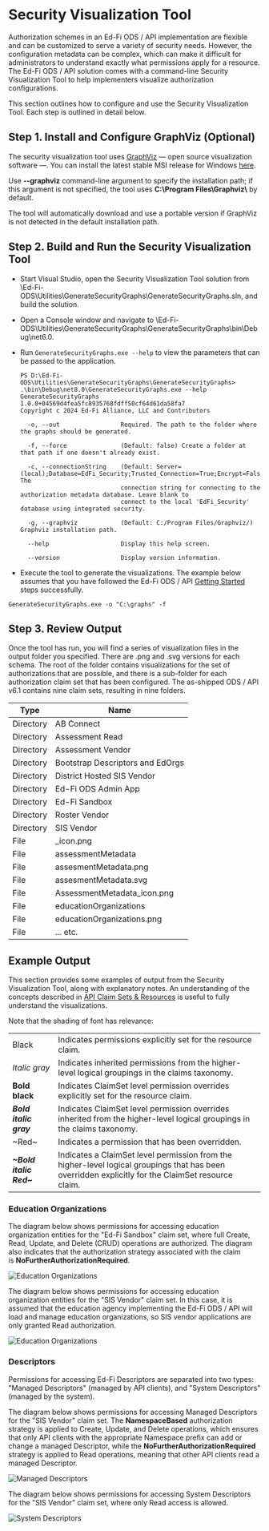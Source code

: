 # Security Visualization Tool

Authorization schemes in an Ed-Fi ODS / API implementation are flexible and can
be customized to serve a variety of security needs. However, the configuration
metadata can be complex, which can make it difficult for administrators to
understand exactly what permissions apply for a resource. The Ed-Fi ODS / API
solution comes with a command-line Security Visualization Tool to help
implementers visualize authorization configurations.

This section outlines how to configure and use the Security Visualization Tool.
Each step is outlined in detail below.

## Step 1. Install and Configure GraphViz (Optional)

The security visualization tool uses [GraphViz](http://www.graphviz.org/) — open
source visualization software —. You can install the latest stable MSI release
for Windows [here](https://graphviz.org/download/#windows).

Use **\--graphviz** command-line argument to specify the installation path; if
this argument is not specified, the tool uses **C:\\Program
Files\\Graphviz\\** by default.

The tool will automatically download and use a portable version if GraphViz is
not detected in the default installation path.

## Step 2. Build and Run the Security Visualization Tool

* Start Visual Studio, open the Security Visualization Tool solution from
    \\Ed-Fi-ODS\\Utilities\\GenerateSecurityGraphs\\GenerateSecurityGraphs.sln,
    and build the solution.
* Open a Console window and navigate to
    \\Ed-Fi-ODS\\Utilities\\GenerateSecurityGraphs\\GenerateSecurityGraphs\\bin\\Debug\\net6.0.
* Run `GenerateSecurityGraphs.exe --help` to view the parameters that can be
    passed to the
    application.

    ```pwsh
    PS D:\Ed-Fi-ODS\Utilities\GenerateSecurityGraphs\GenerateSecurityGraphs> .\bin\Debug\net8.0\GenerateSecurityGraphs.exe --help
    GenerateSecurityGraphs 1.0.0+04569d4fea5fc8935768fdff50cf64d61da58fa7
    Copyright c 2024 Ed-Fi Alliance, LLC and Contributors

      -o, --out                 Required. The path to the folder where the graphs should be generated.

      -f, --force               (Default: false) Create a folder at that path if one doesn't already exist.

      -c, --connectionString    (Default: Server=(local);Database=EdFi_Security;Trusted_Connection=True;Encrypt=False) The
                                connection string for connecting to the authorization metadata database. Leave blank to
                                connect to the local 'EdFi_Security' database using integrated security.

      -g, --graphviz            (Default: C:/Program Files/Graphviz/) Graphviz installation path.

      --help                    Display this help screen.

      --version                 Display version information.
    ```

* Execute the tool to generate the visualizations. The example below assumes
    that you have followed the Ed-Fi ODS / API [Getting
    Started](../../getting-started/readme.md)
    steps successfully.

```shell
GenerateSecurityGraphs.exe -o "C:\graphs" -f
```

## Step 3. Review Output

Once the tool has run, you will find a series of visualization files in the
output folder you specified. There are .png and .svg versions for each
schema. The root of the folder contains visualizations for the set of
authorizations that are possible, and there is a sub-folder for each
authorization claim set that has been configured. The as-shipped ODS / API
v6.1 contains nine claim sets, resulting in nine folders.

| Type | Name |
| -- | -- |
| Directory | AB Connect |
| Directory | Assessment Read |
| Directory | Assessment Vendor |
| Directory | Bootstrap Descriptors and EdOrgs |
| Directory | District Hosted SIS Vendor |
| Directory | Ed-Fi ODS Admin App |
| Directory | Ed-Fi Sandbox |
| Directory | Roster Vendor |
| Directory | SIS Vendor |
| File | _icon.png |
| File | assessmentMetadata |
| File | assesmentMetadata.png |
| File | assesmentMetadata.svg |
| File | AssessmentMetadata_icon.png |
| File | educationOrganizations |
| File | educationOrganizations.png |
| File | ... etc. |

## Example Output

This section provides some examples of output from the Security Visualization
Tool, along with explanatory notes. An understanding of the concepts described
in [API Claim Sets &
Resources](../security/api-claim-sets-resources.md) is
useful to fully understand the visualizations.

Note that the shading of font has relevance:

|     |     |
| --- | --- |
| Black | Indicates permissions explicitly set for the resource claim. |
| _Italic gray_ | Indicates inherited permissions from the higher-level logical groupings in the claims taxonomy. |
| **Bold black** | Indicates ClaimSet level permission overrides explicitly set for the resource claim. |
| _**Bold italic gray**_ | Indicates ClaimSet level permission overrides inherited from the higher-level logical groupings in the claims taxonomy. |
| ~Red~ | Indicates a permission that has been overridden. |
| _**~Bold italic Red~**_ | Indicates a ClaimSet level permission from the higher-level logical groupings that has been overridden explicitly for the ClaimSet resource claim. |

### Education Organizations

The diagram below shows permissions for accessing education organization
entities for the "Ed-Fi Sandbox" claim set, where full Create, Read, Update, and
Delete (CRUD) operations are authorized. The diagram also indicates that the
authorization strategy associated with the claim
is **NoFurtherAuthorizationRequired**.

![Education Organizations](/img/reference/ods-api/educationOrganizations_sb.png)

The diagram below shows permissions for accessing education organization
entities for the "SIS Vendor" claim set. In this case, it is assumed that the
education agency implementing the Ed-Fi ODS / API will load and manage education
organizations, so SIS vendor applications are only granted Read authorization.

![Education Organizations](/img/reference/ods-api/educationOrganizations.png)

### Descriptors

Permissions for accessing Ed-Fi Descriptors are separated into two types:
"Managed Descriptors" (managed by API clients), and "System Descriptors"
(managed by the system).

The diagram below shows permissions for accessing Managed Descriptors for the
"SIS Vendor" claim set. The **NamespaceBased** authorization strategy is applied
to Create, Update, and Delete operations, which ensures that only API clients
with the appropriate Namespace prefix can add or change a managed Descriptor,
while the **NoFurtherAuthorizationRequired** strategy is applied to Read
operations, meaning that other API clients read a managed Descriptor.

![Managed Descriptors](/img/reference/ods-api/managedDescriptors.png)

The diagram below shows permissions for accessing System Descriptors for the
"SIS Vendor" claim set, where only Read access is allowed.

![System Descriptors](../../img/systemDescriptors.png)
